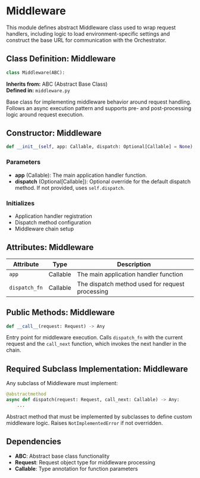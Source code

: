 # Middleware

This module defines abstract Middleware class used to wrap request handlers, including logic to load environment-specific settings and construct the base URL for communication with the Orchestrator.

## Class Definition: Middleware

```python
class Middleware(ABC):
```

**Inherits from:** ABC (Abstract Base Class)  
**Defined in:** `middleware.py`

Base class for implementing middleware behavior around request handling. Follows an async execution pattern and supports pre- and post-processing logic around request execution.

## Constructor: Middleware

```python
def __init__(self, app: Callable, dispatch: Optional[Callable] = None):
```

### Parameters

- **app** (Callable): The main application handler function.
- **dispatch** (Optional[Callable]): Optional override for the default dispatch method. If not provided, uses `self.dispatch`.

### Initializes

- Application handler registration
- Dispatch method configuration
- Middleware chain setup

## Attributes: Middleware

| Attribute | Type | Description |
|-----------|------|-------------|
| `app` | Callable | The main application handler function |
| `dispatch_fn` | Callable | The dispatch method used for request processing |

## Public Methods: Middleware

```python
def __call__(request: Request) -> Any
```

Entry point for middleware execution. Calls `dispatch_fn` with the current request and the `call_next` function, which invokes the next handler in the chain.

## Required Subclass Implementation: Middleware

Any subclass of Middleware must implement:

```python
@abstractmethod
async def dispatch(request: Request, call_next: Callable) -> Any:
    ...
```

Abstract method that must be implemented by subclasses to define custom middleware logic. Raises `NotImplementedError` if not overridden.

## Dependencies
- **ABC**: Abstract base class functionality
- **Request**: Request object type for middleware processing
- **Callable**: Type annotation for function parameters
